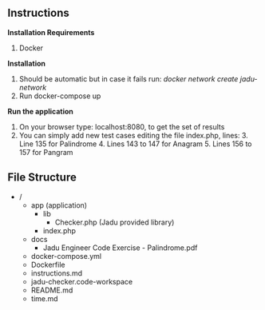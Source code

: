 ## Instructions

**Installation Requirements**

 1. Docker

**Installation**

 1. Should be automatic but in case it fails run: *docker network create jadu-network*
 2. Run docker-compose up

**Run the application**

 1. On your browser type: localhost:8080, to get the set of results
 2. You can simply add new test cases editing the file index.php, lines:
	 3. Line 135 for Palindrome
	 4. Lines 143 to 147 for Anagram
	 5. Lines 156 to 157 for Pangram

## File Structure

 - /
	 - app (application)
		 - lib
			 - Checker.php (Jadu provided library)
		 - index.php
	 - docs
		 - Jadu Engineer Code Exercise - Palindrome.pdf
	 - docker-compose.yml
	 - Dockerfile
	 - instructions.md
     - jadu-checker.code-workspace
	 - README.md
	 - time.md